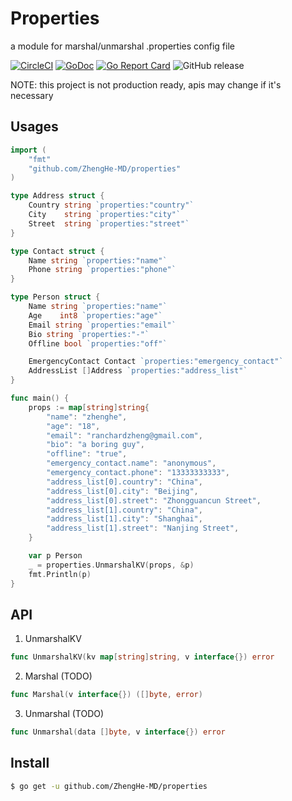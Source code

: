 # Properties

a module for marshal/unmarshal .properties config file

[![CircleCI](https://circleci.com/gh/ZhengHe-MD/properties.svg?style=svg)](https://circleci.com/gh/ZhengHe-MD/properties)
[![GoDoc](https://godoc.org/github.com/ZhengHe-MD/properties?status.svg)](https://godoc.org/github.com/ZhengHe-MD/properties)
[![Go Report Card](https://goreportcard.com/badge/github.com/ZhengHe-MD/properties)](https://goreportcard.com/report/github.com/ZhengHe-MD/properties)
![GitHub release](https://img.shields.io/github/release/ZhengHe-MD/properties.svg)

NOTE: this project is not production ready, apis may change if it's necessary

## Usages

```go
import (
	"fmt"
	"github.com/ZhengHe-MD/properties"
)

type Address struct {
	Country string `properties:"country"`
	City    string `properties:"city"`
	Street  string `properties:"street"`
}

type Contact struct {
	Name string `properties:"name"`
	Phone string `properties:"phone"`
}

type Person struct {
	Name string `properties:"name"`
	Age    int8 `properties:"age"`
	Email string `properties:"email"`
	Bio string `properties:"-"`
	Offline bool `properties:"off"`

	EmergencyContact Contact `properties:"emergency_contact"`
	AddressList []Address `properties:"address_list"`
}

func main() {
	props := map[string]string{
		"name": "zhenghe",
		"age": "18",
		"email": "ranchardzheng@gmail.com",
		"bio": "a boring guy",
		"offline": "true",
		"emergency_contact.name": "anonymous",
		"emergency_contact.phone": "13333333333",
		"address_list[0].country": "China",
		"address_list[0].city": "Beijing",
		"address_list[0].street": "Zhongguancun Street",
		"address_list[1].country": "China",
		"address_list[1].city": "Shanghai",
		"address_list[1].street": "Nanjing Street",
	}

	var p Person
	_ = properties.UnmarshalKV(props, &p)
	fmt.Println(p)
}
```

## API

1. UnmarshalKV

```go
func UnmarshalKV(kv map[string]string, v interface{}) error
```

2. Marshal (TODO)

```go
func Marshal(v interface{}) ([]byte, error)
```

3. Unmarshal (TODO)

```go
func Unmarshal(data []byte, v interface{}) error
```

## Install

```sh
$ go get -u github.com/ZhengHe-MD/properties
```

